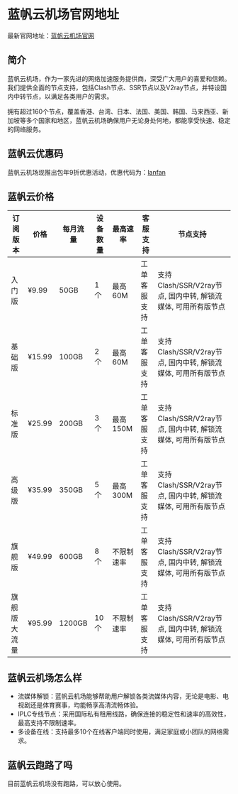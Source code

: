 # 蓝帆云机场官网地址

最新官网地址：[蓝帆云机场官网](https://lf.lanfan.cc/auth/register?code=1UZB)


## 简介

蓝帆云机场，作为一家先进的网络加速服务提供商，深受广大用户的喜爱和信赖。我们提供全面的节点支持，包括Clash节点、SSR节点以及V2ray节点，并特设国内中转节点，以满足各类用户的需求。

拥有超过160个节点，覆盖香港、台湾、日本、法国、美国、韩国、马来西亚、新加坡等多个国家和地区，蓝帆云机场确保用户无论身处何地，都能享受快速、稳定的网络服务。



## 蓝帆云优惠码

蓝帆云机场现推出包年9折优惠活动，优惠代码为：[lanfan](https://lf.lanfan.cc/auth/register?code=1UZB)


## 蓝帆云价格

| 订阅版本       | 价格    | 每月流量 | 设备数量 | 最高速率   | 客服支持     | 节点支持                                      |
|----------------|---------|----------|----------|------------|--------------|-----------------------------------------------|
| 入门版         | ¥9.99   | 50GB     | 1个      | 最高60M    | 工单客服支持 | 支持Clash/SSR/V2ray节点, 国内中转, 解锁流媒体, 可用所有版节点 |
| 基础版         | ¥15.99  | 100GB    | 2个      | 最高60M    | 工单客服支持 | 支持Clash/SSR/V2ray节点, 国内中转, 解锁流媒体, 可用所有版节点 |
| 标准版         | ¥25.99  | 200GB    | 3个      | 最高150M   | 工单客服支持 | 支持Clash/SSR/V2ray节点, 国内中转, 解锁流媒体, 可用所有版节点 |
| 高级版         | ¥35.99  | 350GB    | 5个      | 最高300M   | 工单客服支持 | 支持Clash/SSR/V2ray节点, 国内中转, 解锁流媒体, 可用所有版节点 |
| 旗舰版         | ¥49.99  | 600GB    | 8个      | 不限制速率 | 工单客服支持 | 支持Clash/SSR/V2ray节点, 国内中转, 解锁流媒体, 可用所有版节点 |
| 旗舰版大流量   | ¥95.99  | 1200GB   | 10个     | 不限制速率 | 工单客服支持 | 支持Clash/SSR/V2ray节点, 国内中转, 解锁流媒体, 可用所有版节点 |



## 蓝帆云机场怎么样

- 流媒体解锁：蓝帆云机场能够帮助用户解锁各类流媒体内容，无论是电影、电视剧还是体育赛事，均能畅享高清流畅体验。
- IPLC专线节点：采用国际私有租用线路，确保连接的稳定性和速率的高效性，最高支持不限制速率。
- 多设备在线：支持最多10个在线客户端同时使用，满足家庭或小团队的网络需求。

## 蓝帆云跑路了吗

目前蓝帆云机场没有跑路，可以放心使用。
